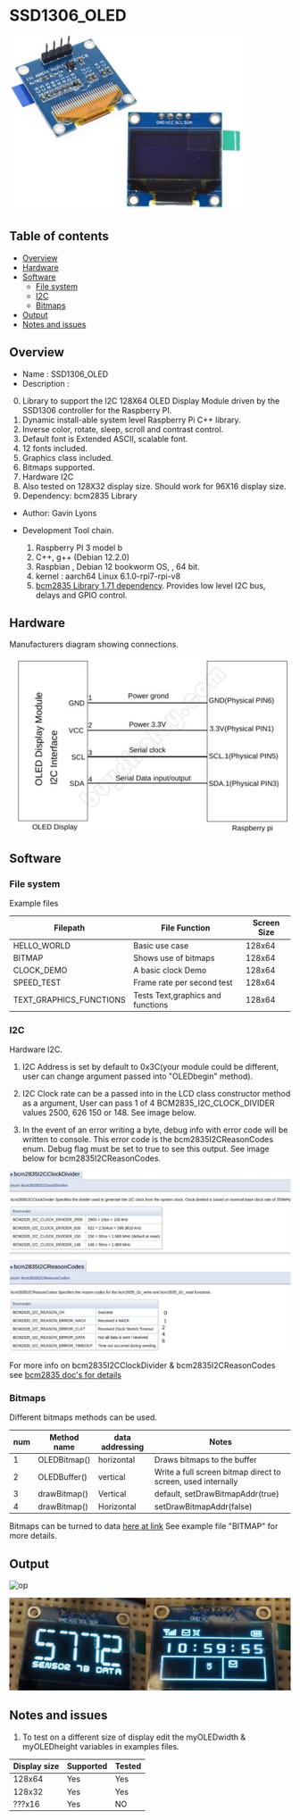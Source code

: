 # SSD1306_OLED

![ OLED ](https://github.com/gavinlyonsrepo/SSD1306_OLED_RPI/blob/main/extras/image/device.jpg)

## Table of contents

  * [Overview](#overview)
  * [Hardware](#hardware)
  * [Software](#software)
	* [File system](#file-system)
	* [I2C](#i2c)
	* [Bitmaps](#bitmaps)
  * [Output](#output)
  * [Notes and issues](#notes-and-issues)


## Overview

* Name : SSD1306_OLED
* Description :

0. Library to support the I2C 128X64 OLED Display Module
   driven by the SSD1306 controller for the Raspberry PI.
1. Dynamic install-able system level Raspberry Pi C++ library.
2. Inverse color, rotate, sleep, scroll and contrast control.
3. Default font is Extended ASCII, scalable font.
4. 12 fonts included.
5. Graphics class included.
6. Bitmaps supported.
7. Hardware I2C
8. Also tested on 128X32 display size. Should work for 96X16 display size.
9. Dependency: bcm2835 Library

* Author: Gavin Lyons

* Development Tool chain.
	1. Raspberry PI 3 model b
	2. C++, g++ (Debian 12.2.0)
	3. Raspbian , Debian 12 bookworm OS, , 64 bit.
	4. kernel : aarch64 Linux 6.1.0-rpi7-rpi-v8
	5. [bcm2835 Library 1.71 dependency](http://www.airspayce.com/mikem/bcm2835/). Provides low level I2C bus, delays and GPIO control.


## Hardware

Manufacturers diagram showing connections.

![ wiring ](https://github.com/gavinlyonsrepo/SSD1306_OLED_RPI/blob/main/extras/image/wiring.jpg)

## Software

### File system

Example files 

| Filepath | File Function | Screen Size |
| ---- | ---- | ---- |
| HELLO_WORLD | Basic use case | 128x64 |
| BITMAP  | Shows use of bitmaps | 128x64 |
| CLOCK_DEMO | A basic clock Demo | 128x64 |
| SPEED_TEST | Frame rate per second test | 128x64 |
| TEXT_GRAPHICS_FUNCTIONS |Tests Text,graphics and functions| 128x64 |

### I2C

Hardware I2C.

1. I2C Address is set by default to 0x3C(your module could be different,
	user can change argument passed into "OLEDbegin" method).

2.  I2C Clock rate can be a passed into in the LCD class constructor method as a argument,
User can pass 1 of 4 BCM2835_I2C_CLOCK_DIVIDER values 2500, 626 150 or 148.
See image below.

3. In the event of an error writing a byte, debug info with error code will be written to console.
	This error code is the bcm2835I2CReasonCodes enum. Debug flag must be set to true to see this output.
	See image below for  bcm2835I2CReasonCodes.

![ bcm ](https://github.com/gavinlyonsrepo/SSD1306_OLED_RPI/blob/main/extras/image/bcm.jpg)

For more info on bcm2835I2CClockDivider & bcm2835I2CReasonCodes see [bcm2835 doc's for details](http://www.airspayce.com/mikem/bcm2835/group__constants.html)

### Bitmaps

Different bitmaps methods can be used.

| num | Method name | data addressing | Notes |
| ------ | ------ | ------ | ------ |
| 1 | OLEDBitmap() |horizontal| Draws bitmaps to the buffer |
| 2 | OLEDBuffer() |vertical | Write a full screen bitmap direct to screen, used internally|
| 3 | drawBitmap() |  Vertical | default, setDrawBitmapAddr(true) |
| 4 | drawBitmap() |  Horizontal | setDrawBitmapAddr(false) |

Bitmaps can be turned to data [here at link]( https://javl.github.io/image2cpp/)
See example file "BITMAP" for more details.

## Output


![ op ](https://github.com/gavinlyonsrepo/Display_Lib_RPI/blob/main/extra/images/ssd1306.jpg)

![ op2 ](https://github.com/gavinlyonsrepo/SSD1306_OLED_PICO/blob/main/extra/image/3.jpg)

## Notes and issues

1. To test on a different size of display edit the myOLEDwidth & myOLEDheight
variables in examples files.

| Display size | Supported | Tested |
| ------ | ------ | ------ |
| 128x64 | Yes | Yes |
| 128x32 | Yes | Yes |
| ???x16 | Yes | NO |
